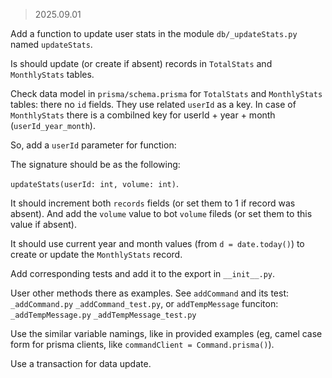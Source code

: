 > 2025.09.01

Add a function to update user stats in the module `db/_updateStats.py` named `updateStats`.

Is should update (or create if absent) records in `TotalStats` and `MonthlyStats` tables.

Check data model in `prisma/schema.prisma` for `TotalStats` and `MonthlyStats` tables: there no `id` fields. They use related `userId` as a key. In case of `MonthlyStats` there is a combilned key for userId + year + month (`userId_year_month`).

So, add a `userId` parameter for function:

The signature should be as the following:

`updateStats(userId: int, volume: int)`.

It should increment both `records` fields (or set them to 1 if record was absent). And add the `volume` value to bot `volume` fileds (or set them to this value if absent).

It should use current year and month values (from `d = date.today()`) to create or update the `MonthlyStats` record.

Add corresponding tests and add it to the export in `__init__.py`.

User other methods there as examples. See `addCommand` and its test: `_addCommand.py`
`_addCommand_test.py`, or `addTempMessage` funciton: `_addTempMessage.py`
`_addTempMessage_test.py`

Use the similar variable namings, like in provided examples (eg, camel case form for prisma clients, like `commandClient = Command.prisma()`).

Use a transaction for data update.
